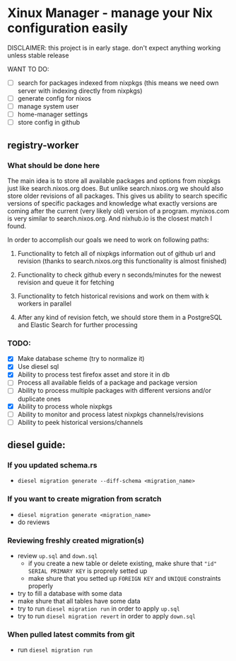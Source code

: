 # Xinux Manager - manage your Nix configuration easily

DISCLAIMER: this project is in early stage. don't expect anything working unless stable release

WANT TO DO:

- [ ] search for packages indexed from nixpkgs (this means we need own server with indexing directly from nixpkgs)
- [ ] generate config for nixos
- [ ] manage system user
- [ ] home-manager settings
- [ ] store config in github

## registry-worker

### What should be done here

The main idea is to store all available packages and options from nixpkgs
just like search.nixos.org does. But unlike search.nixos.org we should also
store older revisions of all packages. This gives us ability to search
specific versions of specific packages and knowledge what exactly versions
are coming after the current (very likely old) version of a program.
mynixos.com is very similar to search.nixos.org. And nixhub.io is the
closest match I found.

In order to accomplish our goals we need to work on following paths:

1. Functionality to fetch all of nixpkgs information out of github url and revision
   (thanks to search.nixos.org this functionality is almost finished)

2. Functionality to check github every n seconds/minutes for the newest revision
   and queue it for fetching

3. Functionality to fetch historical revisions and work on them with k workers in parallel

4. After any kind of revision fetch, we should store them in a PostgreSQL and Elastic Search
   for further processing


### TODO:

- [x] Make database scheme (try to normalize it)
- [x] Use diesel sql
- [x] Ability to process test firefox asset and store it in db
- [ ] Process all available fields of a package and package version
- [ ] Ability to process multiple packages with different versions and/or duplicate ones
- [x] Ability to process whole nixpkgs
- [ ] Ability to monitor and process latest nixpkgs channels/revisions
- [ ] Ability to peek historical versions/channels

## diesel guide:

### If you updated schema.rs

- `diesel migration generate --diff-schema <migration_name>`

### If you want to create migration from scratch

- `diesel migration generate <migration_name>`
- do reviews

### Reviewing freshly created migration(s)

- review `up.sql` and `down.sql`
   - if you create a new table or delete existing, make shure that `"id" SERIAL PRIMARY KEY` is proprely setted up
   - make shure that you setted up `FOREIGN KEY` and `UNIQUE` constraints properly
- try to fill a database with some data
- make shure that all tables have some data
- try to run `diesel migration run` in order to apply `up.sql`
- try to run `diesel migration revert` in order to apply `down.sql`

### When pulled latest commits from git

- run `diesel migration run`
